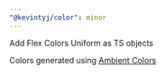 ```yaml
---
"@kevintyj/color": minor
---
```


Add Flex Colors Uniform as TS objects

Colors generated using [Ambient Colors](https://github.com/kevintyj/ambient)

